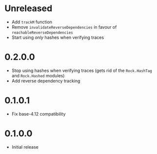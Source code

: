 # Unreleased

- Add `trackM` function
- Remove `invalidateReverseDependencies` in favour of `reachableReverseDependencies`
- Start using _only_ hashes when verifying traces

# 0.2.0.0

- Stop using hashes when verifying traces (gets rid of the `Rock.HashTag` and `Rock.Hashed` modules)
- Add reverse dependency tracking

# 0.1.0.1

- Fix base-4.12 compatibility

# 0.1.0.0

- Initial release
